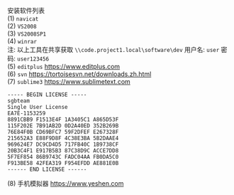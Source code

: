 安装软件列表  
(1) `navicat`  
(2) `VS2008`  
(3) `VS2008SP1`   
(4) `winrar`  
注: 以上工具在共享获取 `\\code.project1.local\software\dev` 用户名: `user` 密码: `user123456`  
(5) `editplus` https://www.editplus.com   
(6) `svn` https://tortoisesvn.net/downloads.zh.html    
(7) `sublime3` https://www.sublimetext.com   
```
----- BEGIN LICENSE -----
sgbteam
Single User License
EA7E-1153259
8891CBB9 F1513E4F 1A3405C1 A865D53F
115F202E 7B91AB2D 0D2A40ED 352B269B
76E84F0B CD69BFC7 59F2DFEF E267328F
215652A3 E88F9D8F 4C38E3BA 5B2DAAE4
969624E7 DC9CD4D5 717FB40C 1B9738CF
20B3C4F1 E917B5B3 87C38D9C ACCE7DD8
5F7EF854 86B9743C FADC04AA FB0DA5C0
F913BE58 42FEA319 F954EFDD AE881E0B
------ END LICENSE ------
```
(8) 手机模拟器 https://www.yeshen.com  

